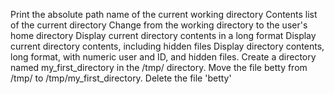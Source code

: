 Print the absolute path name of the current working directory
Contents list of the current directory
Change from the working directory to the user's home directory
Display current directory contents in a long format
Display current directory contents, including hidden files
Display directory contents, long format, with numeric user and ID, and hidden files.
Create a directory named my_first_directory in the /tmp/ directory.
Move the file betty from /tmp/ to /tmp/my_first_directory.
Delete the file 'betty'
